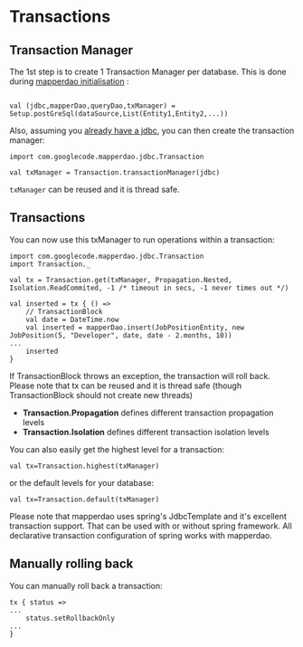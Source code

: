 # Transactions #

## Transaction Manager ##

The 1st step is to create 1 Transaction Manager per database. This is done during [mapperdao initialisation](SetupDaos.md) :

```

val (jdbc,mapperDao,queryDao,txManager) = Setup.postGreSql(dataSource,List(Entity1,Entity2,...))

```

Also, assuming you  [already have a jdbc](SetupDaos.md), you can then create the transaction manager:

```
import com.googlecode.mapperdao.jdbc.Transaction

val txManager = Transaction.transactionManager(jdbc)
```

`txManager` can be reused and it is thread safe.

## Transactions ##

You can now use this txManager to run operations within a transaction:

```
import com.googlecode.mapperdao.jdbc.Transaction
import Transaction._

val tx = Transaction.get(txManager, Propagation.Nested, Isolation.ReadCommited, -1 /* timeout in secs, -1 never times out */)

val inserted = tx { () =>
	// TransactionBlock
	val date = DateTime.now
	val inserted = mapperDao.insert(JobPositionEntity, new JobPosition(5, "Developer", date, date - 2.months, 10))
...
	inserted
}

```

If TransactionBlock throws an exception, the transaction will roll back. Please note that tx can be reused and it is thread safe (though TransactionBlock should not create new threads)

  * **Transaction.Propagation** defines different transaction propagation levels
  * **Transaction.Isolation** defines different transaction isolation levels

You can also easily get the highest level for a transaction:
```
val tx=Transaction.highest(txManager)
```
or the default levels for your database:
```
val tx=Transaction.default(txManager)
```

Please note that mapperdao uses spring's JdbcTemplate and it's excellent transaction support. That can be used with or without spring framework. All declarative transaction configuration of spring works with mapperdao.

## Manually rolling back ##

You can manually roll back a transaction:

```
tx { status =>
...
	status.setRollbackOnly
...
}
```
